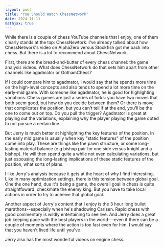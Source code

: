 ```yaml
---
layout: post
title: "You Should Watch ChessNetwork"
date: 2024-11-11
mathjax: true
---
```


While there is a couple of chess YouTube channels that I enjoy, one of them clearly stands at the top: ChessNewtork. I've already talked about how ChessNetwork's video on AlphaZero versus Stockfish got me back into chess. But there is a lot to recommend about ChessNetwork.

First, there are the bread-and-butter of every chess channel: the game analysis videos. What does ChessNetwork do that sets him apart from other channels like agadmator or GothamChess?

If I could compare him to agadmator, I would say that he spends more time on the high-level concepts and also tends to spend a lot more time on the early-mid game. With someone like agadmator, he is good for highlighting variations. Chess games are just a series of forks: you have two moves that both seem good, but how do you decide between them? Or there is move that complicates the position, but you can't tell if at the end, you'll be the one to come out on top. Do you pull the trigger? Agadmator is great at playing out the variations, explaining why the player playing the game opted to not pursue a certain line.

But Jerry is much better at highlighting the key features of the position. In the early mid game is usually when key "static features" of the position come into play. These are things like the pawn structure, or some long-lasting material balance (e.g bishop pair for one side versus knight and a bishop). He will then spend quite a while not even calculating variations, but just espousing the long-lasting implications of these static features of the position, what sorts of plans.

I like Jerry's analysis because it gets at the heart of why I find interesting. Like in many optimization settings, there is this tension between global goal. One the one hand, due it's being a game, the overall goal in chess is quite straightfoward: checkmate the enemy king. But you have to take local actions in order to try to acheive that global goal.

Another aspect of Jerry's content that I enjoy is the 3 hour long bullet marathons--especially when he's shadowing Carlsen. Rapid chess with good commentary is wildly entertaining to see live. And Jerry does a great job keeping pace with the best players in the world---even if there can be a couple of moments where the action is too fast even for him. I would say that you haven't lived life until you've 

Jerry also has the most wonderful videos on engine chess.